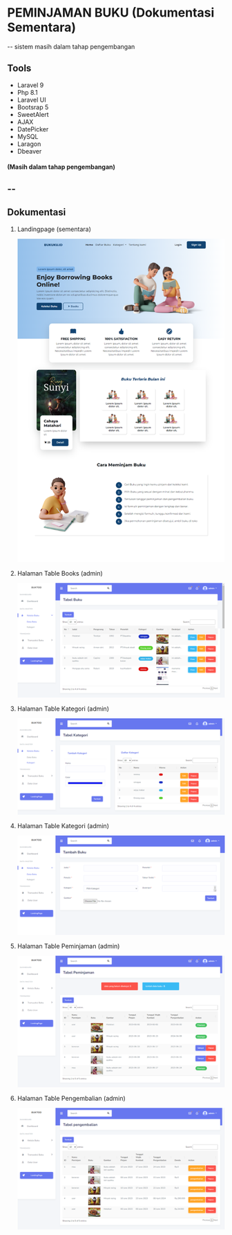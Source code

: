 # PEMINJAMAN BUKU (Dokumentasi Sementara)
-- sistem masih dalam tahap pengembangan
## Tools
- Laravel 9
- Php 8.1
- Laravel UI
- Bootsrap 5
- SweetAlert
- AJAX
- DatePicker
- MySQL
- Laragon
- Dbeaver
#### (Masih dalam tahap pengembangan)
--
--

## Dokumentasi 
1. Landingpage (sementara)

    ![blog](dokumentasi/landingpage.png)

2. Halaman Table Books (admin)

    ![blog](dokumentasi/buku.png)

3. Halaman Table Kategori (admin)

    ![blog](dokumentasi/kategori.png)

4. Halaman Table Kategori (admin)

    ![blog](dokumentasi/tambahbuku.png)
5. Halaman Table Peminjaman (admin)

    ![blog](dokumentasi/peminjaman.png)
    
5. Halaman Table Pengembalian (admin)

    ![blog](dokumentasi/pengembalian.png)




